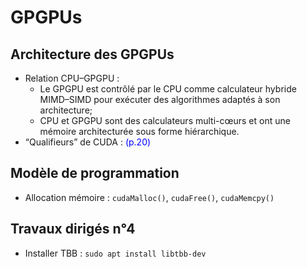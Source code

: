 # GPGPUs

## Architecture des GPGPUs

- Relation CPU–GPGPU : 
  - Le GPGPU est contrôlé par le CPU comme calculateur hybride MIMD–SIMD pour exécuter des algorithmes adaptés à son architecture;
  - CPU et GPGPU sont des calculateurs multi-cœurs et ont une mémoire architecturée sous forme hiérarchique.  
- “Qualifieurs” de CUDA  : <font color=blue>(p.20)</font>

## Modèle de programmation  

- Allocation mémoire : `cudaMalloc()`, `cudaFree()`, `cudaMemcpy()`

## Travaux dirigés n°4

- Installer TBB : `sudo apt install libtbb-dev  `